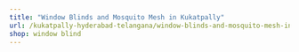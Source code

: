 ```yaml
---
title: "Window Blinds and Mosquito Mesh in Kukatpally"
url: /kukatpally-hyderabad-telangana/window-blinds-and-mosquito-mesh-in-kukatpally/
shop: window blind
---
```

